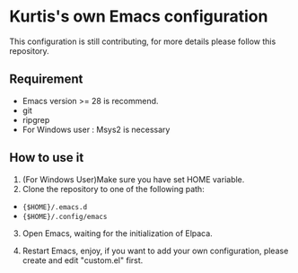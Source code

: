 # Kurtis's own Emacs configuration

This configuration is still contributing, for more details please follow this repository.

## Requirement

- Emacs version >= 28 is recommend.
- git
- ripgrep
- For Windows user : Msys2 is necessary

## How to use it

1. (For Windows User)Make sure you have set HOME variable.
2. Clone the repository to one of the following path: 

- `{$HOME}/.emacs.d`
- `{$HOME}/.config/emacs`

3. Open Emacs, waiting for the initialization of Elpaca.

4. Restart Emacs, enjoy, if you want to add your own configuration, please create and edit "custom.el" first.
